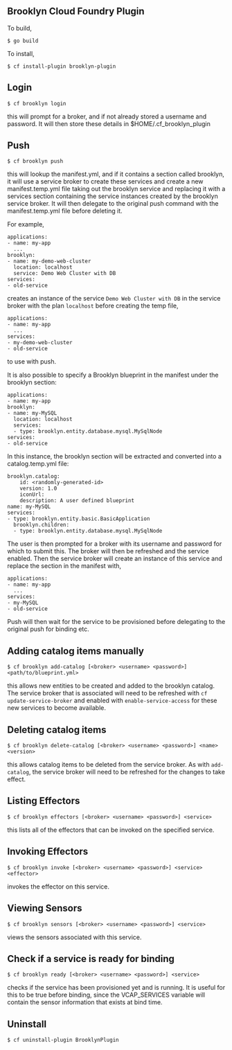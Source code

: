 Brooklyn Cloud Foundry Plugin
-----------------------------
To build,

    $ go build

To install,

    $ cf install-plugin brooklyn-plugin

Login
-----

    $ cf brooklyn login

this will prompt for a broker, and if not already stored a username and password.
It will then store these details in $HOME/.cf_brooklyn_plugin


Push
----

    $ cf brooklyn push

this will lookup the manifest.yml, and if it contains a section
called brooklyn, it will use a service broker to create these
services and create a new manifest.temp.yml file taking out
the brooklyn service and replacing it with a services section
containing the service instances created by the brooklyn service
broker. It will then delegate to the original push command with
the manifest.temp.yml file before deleting it.

For example,

    applications:
    - name: my-app
      ...
    brooklyn:
    - name: my-demo-web-cluster
      location: localhost
      service: Demo Web Cluster with DB
    services:
    - old-service

creates an instance of the service `Demo Web Cluster with DB` in the service broker with the plan `localhost` before creating the temp file,

    applications:
    - name: my-app
      ...
    services:
    - my-demo-web-cluster
    - old-service

to use with push.

It is also possible to specify a Brooklyn blueprint in the manifest under the brooklyn section:

    applications:
    - name: my-app
    brooklyn:
    - name: my-MySQL
      location: localhost
      services: 
      - type: brooklyn.entity.database.mysql.MySqlNode
    services:
    - old-service

In this instance, the brooklyn section will be extracted and converted into a catalog.temp.yml file:

    brooklyn.catalog:
        id: <randomly-generated-id>
        version: 1.0
        iconUrl: 
        description: A user defined blueprint 
    name: my-MySQL
    services:
    - type: brooklyn.entity.basic.BasicApplication
      brooklyn.children:
      - type: brooklyn.entity.database.mysql.MySqlNode
      
The user is then prompted for a broker with its username and password for which to submit this.  The broker will then be refreshed and the service enabled.  Then the service broker will create an instance of this service and replace the section in the manifest with,

    applications:
    - name: my-app
      ...
    services:
    - my-MySQL
    - old-service
	
Push will then wait for the service to be provisioned before delegating to the original push for binding etc.

Adding catalog items manually
-----------------------------

    $ cf brooklyn add-catalog [<broker> <username> <password>] <path/to/blueprint.yml>
    
this allows new entities to be created and added to the brooklyn
catalog.  The service broker that is associated will need to be
refreshed with `cf update-service-broker` and enabled with 
`enable-service-access` for these new services to become available.

Deleting catalog items
----------------------

    $ cf brooklyn delete-catalog [<broker> <username> <password>] <name> <version>
    
this allows catalog items to be deleted from the service broker.
As with `add-catalog`, the service broker will need to be refreshed
for the changes to take effect.

Listing Effectors
-----------------

    $ cf brooklyn effectors [<broker> <username> <password>] <service>
    
this lists all of the effectors that can be invoked on the specified service.


Invoking Effectors
------------------

    $ cf brooklyn invoke [<broker> <username> <password>] <service> <effector>
	
invokes the effector on this service.
    
Viewing Sensors
---------------

    $ cf brooklyn sensors [<broker> <username> <password>] <service>
	
views the sensors associated with this service.

Check if a service is ready for binding
---------------------------------------

    $ cf brooklyn ready [<broker> <username> <password>] <service>
	
checks if the service has been provisioned yet and is running.
It is useful for this to be true before binding, since the
VCAP_SERVICES variable will contain the sensor information that
exists at bind time.

Uninstall
---------

    $ cf uninstall-plugin BrooklynPlugin
